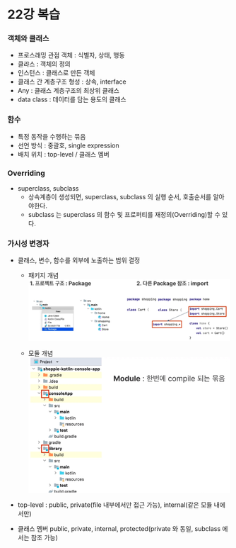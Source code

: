 # 22강 복습

### 객체와 클래스
- 프로스래밍 관점 객체 : 식별자, 상태, 행동
- 클랴스 : 객체의 정의
- 인스턴스 : 클래스로 만든 객체
- 클래스 간 계층구조 형성 : 상속, interface
- Any : 클래스 계층구조의 최상위 클래스
- data class : 데이터를 담는 용도의 클래스

### 함수
- 특정 동작을 수행하는 묶음
- 선언 방식 : 중괄호, single expression
- 배치 위치 : top-level / 클래스 멤버

### Overriding
- superclass, subclass
  - 상속계층이 생성되면, superclass, subclass 의 실행 순서, 호출순서를 알아야한다.
  - subclass 는 superclass 의 함수 및 프로퍼티를 재정의(Overriding)할 수 있다.

### 가시성 변경자
- 클래스, 변수, 함수를 외부에 노출하는 범위 결정
  
  - 패키지 개념
![img.png](img.png)
  
  - 모듈 개념
![img_1.png](img_1.png)

- top-level : public, private(file 내부에서만 접근 가능), internal(같은 모듈 내에서만)
- 클래스 멤버  public, private, internal, protected(private 와 동일, subclass 에서는 참조 가능)